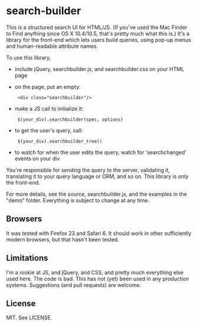 search-builder
==============

This is a structured search UI for HTML/JS.  (If you've used the Mac
Finder to Find anything since OS X 10.4/10.5, that's pretty much what
this is.)  It's a library for the front-end which lets users build
queries, using pop-up menus and human-readable attribute names.

To use this library,

 - include jQuery, searchbuilder.js, and searchbuilder.css on your HTML page

 - on the page, put an empty:

        <div class="searchbuilder"/>

 - make a JS call to initialize it:

        $(your_div).searchbuilder(spec, options)

 - to get the user's query, call:

        $(your_div).searchbuilder_tree()

 - to watch for when the user edits the query, watch for 'searchchanged' events on your div

You're responsible for sending the query to the server, validating it,
translating it to your query language or ORM, and so on.  This library
is *only* the front-end.

For more details, see the source, searchbuilder.js, and the examples
in the "demo" folder.  Everything is subject to change at any time.


Browsers
----

It was tested with Firefox 23 and Safari 6.  It should work in other
sufficiently modern browsers, but that hasn't been tested.


Limitations
----

I'm a rookie at JS, and jQuery, and CSS, and pretty much everything
else used here.  The code is bad.  This has not (yet) been used in any
production systems.  Suggestions (and pull requests) are welcome.


License
----

MIT.  See LICENSE.
